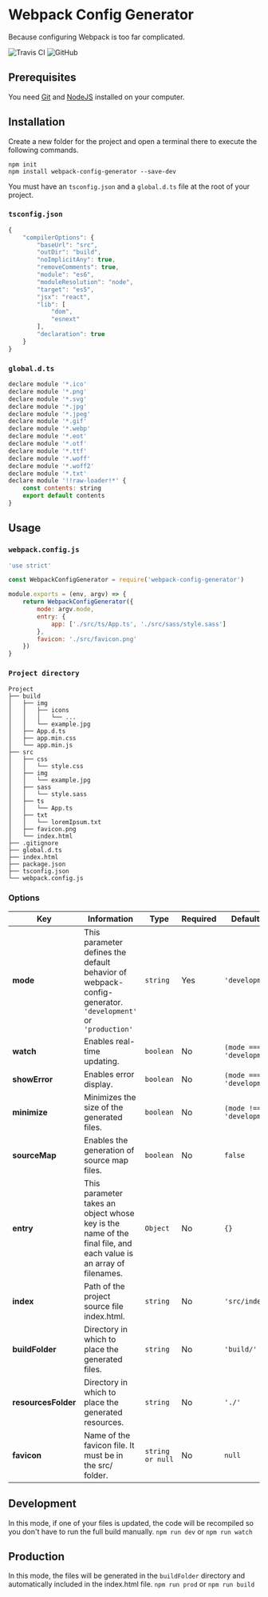 # Webpack Config Generator
Because configuring Webpack is too far complicated.

![Travis CI](https://img.shields.io/travis/com/MorganCaron/webpack-config-generator.svg?style=flat-square)
![GitHub](https://img.shields.io/github/license/MorganCaron/webpack-config-generator.svg?style=flat-square)

## Prerequisites

You need [Git](https://git-scm.com/downloads) and [NodeJS](https://nodejs.org/en/download/) installed on your computer.

## Installation

Create a new folder for the project and open a terminal there to execute the following commands.

```
npm init
npm install webpack-config-generator --save-dev
```

You must have an `tsconfig.json` and a `global.d.ts` file at the root of your project.

### `tsconfig.json`
```js
{
	"compilerOptions": {
		"baseUrl": "src",
		"outDir": "build",
		"noImplicitAny": true,
		"removeComments": true,
		"module": "es6",
		"moduleResolution": "node",
		"target": "es5",
		"jsx": "react",
		"lib": [
			"dom",
			"esnext"
		],
		"declaration": true
	}
}
```

### `global.d.ts`
```js
declare module '*.ico'
declare module '*.png'
declare module '*.svg'
declare module '*.jpg'
declare module '*.jpeg'
declare module '*.gif'
declare module '*.webp'
declare module '*.eot'
declare module '*.otf'
declare module '*.ttf'
declare module '*.woff'
declare module '*.woff2'
declare module '*.txt'
declare module '!!raw-loader!*' {
	const contents: string
	export default contents
}
```

## Usage

### `webpack.config.js`
```js
'use strict'

const WebpackConfigGenerator = require('webpack-config-generator')

module.exports = (env, argv) => {
	return WebpackConfigGenerator({
		mode: argv.mode,
		entry: {
			app: ['./src/ts/App.ts', './src/sass/style.sass']
		},
		favicon: './src/favicon.png'
	})
}
```

### `Project directory`
```
Project
├── build
│   ├── img
│   │   ├── icons
│   │   │   └── ...
│   │   └── example.jpg
│   ├── App.d.ts
│   ├── app.min.css
│   └── app.min.js
├── src
│   ├── css
│   │   └── style.css
│   ├── img
│   │   └── example.jpg
│   ├── sass
│   │   └── style.sass
│   ├── ts
│   │   └── App.ts
│   ├── txt
│   │   └── loremIpsum.txt
│   ├── favicon.png
│   └── index.html
├── .gitignore
├── global.d.ts
├── index.html
├── package.json
├── tsconfig.json
└── webpack.config.js
```

### Options

| Key | Information | Type | Required | Default value |
| --- | --- | --- | --- | --- |
| **mode** | This parameter defines the default behavior of webpack-config-generator. `'development'` or `'production'` | `string` | Yes | `'development'` |
| **watch** | Enables real-time updating. | `boolean` | No | `(mode === 'development')` |
| **showError** | Enables error display. | `boolean` | No | `(mode === 'development')` |
| **minimize** | Minimizes the size of the generated files. | `boolean` | No | `(mode !== 'development')` |
| **sourceMap** | Enables the generation of source map files. | `boolean` | No | `false` |
| **entry** | This parameter takes an object whose key is the name of the final file, and each value is an array of filenames. | `Object` | No | `{}` |
| **index** | Path of the project source file index.html. | `string` | No | `'src/index.html'` |
| **buildFolder** | Directory in which to place the generated files. | `string` | No | `'build/'` |
| **resourcesFolder** | Directory in which to place the generated resources. | `string` | No | `'./'` |
| **favicon** | Name of the favicon file. It must be in the src/ folder. | `string or null` | No | `null` |

## Development
In this mode, if one of your files is updated, the code will be recompiled so you don't have to run the full build manually.
`npm run dev`
or
`npm run watch`

## Production
In this mode, the files will be generated in the `buildFolder` directory and automatically included in the index.html file.
`npm run prod`
or
`npm run build`
